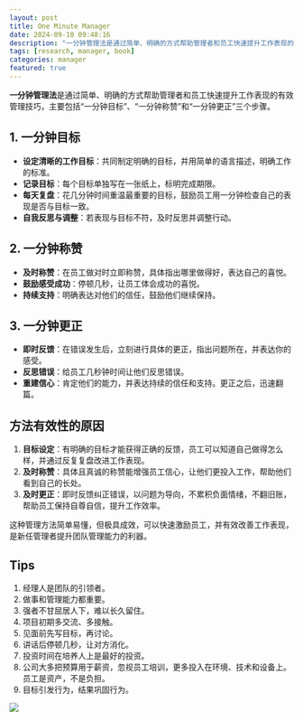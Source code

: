 ```yaml
---
layout: post
title: One Minute Manager
date: 2024-09-10 09:48:16
description: "一分钟管理法是通过简单、明确的方式帮助管理者和员工快速提升工作表现的有效管理技巧，主要包括“一分钟目标”、“一分钟称赞”和“一分钟更正”三个步骤。"
tags: [research, manager, book]
categories: manager
featured: true
---
```


**一分钟管理法**是通过简单、明确的方式帮助管理者和员工快速提升工作表现的有效管理技巧，主要包括“一分钟目标”、“一分钟称赞”和“一分钟更正”三个步骤。

## 1. 一分钟目标

- **设定清晰的工作目标**：共同制定明确的目标，并用简单的语言描述，明确工作的标准。
- **记录目标**：每个目标单独写在一张纸上，标明完成期限。
- **每天复盘**：花几分钟时间重温最重要的目标，鼓励员工用一分钟检查自己的表现是否与目标一致。
- **自我反思与调整**：若表现与目标不符，及时反思并调整行动。

## 2. 一分钟称赞

- **及时称赞**：在员工做对时立即称赞，具体指出哪里做得好，表达自己的喜悦。
- **鼓励感受成功**：停顿几秒，让员工体会成功的喜悦。
- **持续支持**：明确表达对他们的信任，鼓励他们继续保持。

## 3. 一分钟更正

- **即时反馈**：在错误发生后，立刻进行具体的更正，指出问题所在，并表达你的感受。
- **反思错误**：给员工几秒钟时间让他们反思错误。
- **重建信心**：肯定他们的能力，并表达持续的信任和支持。更正之后，迅速翻篇。

## 方法有效性的原因

1. **目标设定**：有明确的目标才能获得正确的反馈，员工可以知道自己做得怎么样，并通过反复复盘改进工作表现。
2. **及时称赞**：具体且真诚的称赞能增强员工信心，让他们更投入工作，帮助他们看到自己的长处。
3. **及时更正**：即时反馈纠正错误，以问题为导向，不累积负面情绪，不翻旧账，帮助员工保持自尊自信，提升工作效率。

这种管理方法简单易懂，但极具成效，可以快速激励员工，并有效改善工作表现，是新任管理者提升团队管理能力的利器。

## Tips

1. 经理人是团队的引领者。
2. 做事和管理能力都重要。
3. 强者不甘屈居人下，难以长久留住。
4. 项目初期多交流、多接触。
5. 见面前先写目标，再讨论。
6. 讲话后停顿几秒，让对方消化。
7. 投资时间在培养人上是最好的投资。
8. 公司大多把预算用于薪资，忽视员工培训，更多投入在环境、技术和设备上。员工是资产，不是负担。
9. 目标引发行为，结果巩固行为。

![](https://cdn.jsdelivr.net/gh/zhaisilong/img/img202409201008365.png)
